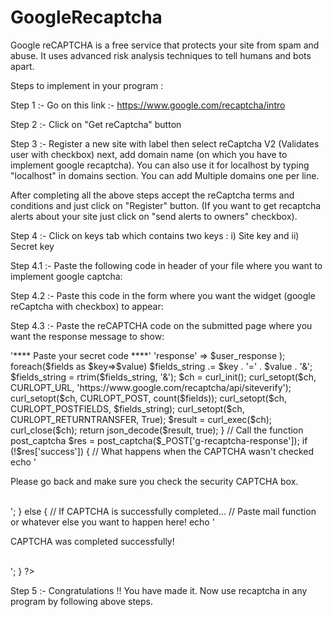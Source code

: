 # GoogleRecaptcha
Google reCAPTCHA is a free service that protects your site from spam and abuse. It uses advanced risk analysis techniques to tell humans and bots apart.

Steps to implement in your program :

Step 1 :- 
Go on this link :- https://www.google.com/recaptcha/intro

Step 2 :-
Click on "Get reCaptcha" button

Step 3 :-
Register a new site with label then select reCaptcha V2 (Validates user with checkbox) next, add domain name (on which you have to implement google recaptcha). You can also use it for localhost by typing "localhost" in domains section. You can add Multiple domains one per line.

After completing all the above steps accept the reCaptcha terms and conditions and just click on "Register" button. (If you want to get recaptcha alerts about your site just click on "send alerts to owners" checkbox).

Step 4 :-
Click on keys tab which contains two keys :
i) Site key and ii) Secret key

Step 4.1 :-
Paste the following code in header of your file where you want to implement google captcha:
<script src='https://www.google.com/recaptcha/api.js'></script> 

Step 4.2 :-
Paste this code in the form where you want the widget (google reCaptcha with checkbox) to appear:
<div class="g-recaptcha" data-sitekey="******************paste your site key****************"></div>

Step 4.3 :-
Paste the reCAPTCHA code on the submitted page where you want the response message to show:

<?php
    function post_captcha($user_response) {
  
        $fields_string = '';
        $fields = array(
            'secret' => '**** Paste your secret code  ****'
            'response' => $user_response
        );
        foreach($fields as $key=>$value)
        $fields_string .= $key . '=' . $value . '&';
        $fields_string = rtrim($fields_string, '&');

        $ch = curl_init();
        curl_setopt($ch, CURLOPT_URL, 'https://www.google.com/recaptcha/api/siteverify');
        curl_setopt($ch, CURLOPT_POST, count($fields));
        curl_setopt($ch, CURLOPT_POSTFIELDS, $fields_string);
        curl_setopt($ch, CURLOPT_RETURNTRANSFER, True);

        $result = curl_exec($ch);
        curl_close($ch);

        return json_decode($result, true);
    }

    // Call the function post_captcha
    
    $res = post_captcha($_POST['g-recaptcha-response']);

    if (!$res['success']) {
    
    // What happens when the CAPTCHA wasn't checked
      echo '<p>Please go back and make sure you check the security CAPTCHA box.</p><br>';
 } else {
        // If CAPTCHA is successfully completed...

        // Paste mail function or whatever else you want to happen here!
        echo '<br><p>CAPTCHA was completed successfully!</p><br>';
    }
?>

Step 5 :-
Congratulations !! You have made it.
Now use recaptcha in any program by following above steps.
